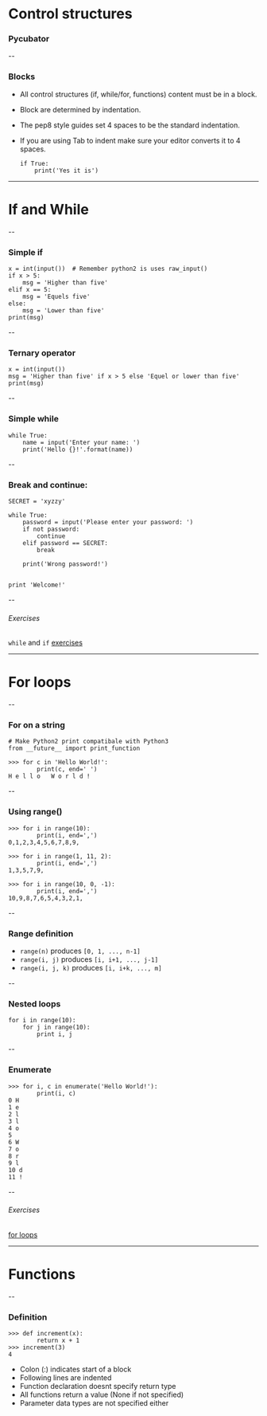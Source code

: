 <!-- .slide: data-background="img/puzzles.jpg" -->
# Control structures

### Pycubator

--
### Blocks

-   All control structures (if, while/for, functions) content must be in a block.
-   Block are determined by indentation.
-   The pep8 style guides set 4 spaces to be the standard indentation.
-   If you are using Tab to indent make sure your editor converts it to 4 spaces.

        if True:
            print('Yes it is')

---

# If and While

--
### Simple if

    x = int(input())  # Remember python2 is uses raw_input()
    if x > 5:
        msg = 'Higher than five'
    elif x == 5:
        msg = 'Equels five'
    else:
        msg = 'Lower than five'
    print(msg)

--
### Ternary operator

    x = int(input())
    msg = 'Higher than five' if x > 5 else 'Equel or lower than five'
    print(msg)

--
### Simple while

    while True:
        name = input('Enter your name: ')
        print('Hello {}!'.format(name))

--
### Break and continue:

    SECRET = 'xyzzy'

    while True:
        password = input('Please enter your password: ')
        if not password:
            continue
        elif password == SECRET:
            break

        print('Wrong password!')


    print 'Welcome!'

--
###### Exercises

`while` and `if` [exercises](http://lms.10x.org.il/item/12/)

---

# For loops

--
### For on a string

    # Make Python2 print compatibale with Python3
    from __future__ import print_function

    >>> for c in 'Hello World!':
            print(c, end=' ')
    H e l l o   W o r l d !

--
### Using range()

    >>> for i in range(10):
            print(i, end=',')
    0,1,2,3,4,5,6,7,8,9,

    >>> for i in range(1, 11, 2):
            print(i, end=',')
    1,3,5,7,9,

    >>> for i in range(10, 0, -1):
            print(i, end=',')
    10,9,8,7,6,5,4,3,2,1,

--
### Range definition

*   `range(n)` produces `[0, 1, ..., n-1]`
*   `range(i, j)` produces `[i, i+1, ..., j-1]`
*   `range(i, j, k)` produces `[i, i+k, ..., m]`

--

### Nested loops

    for i in range(10):
        for j in range(10):
            print i, j

--
### Enumerate
    >>> for i, c in enumerate('Hello World!'):
            print(i, c)
    0 H
    1 e
    2 l
    3 l
    4 o
    5
    6 W
    7 o
    8 r
    9 l
    10 d
    11 !

--
###### Exercises
[for loops](http://lms.10x.org.il/item/15/)

---

# Functions

--
### Definition

    >>> def increment(x):
            return x + 1
    >>> increment(3)
    4

*   Colon (:) indicates start of a block
*   Following lines are indented
*   Function declaration doesnt specify return type
*   All functions return a value (None if not specified)
*   Parameter data types are not specified either


